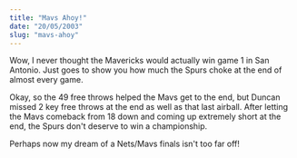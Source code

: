 ```yaml
---
title: "Mavs Ahoy!"
date: "20/05/2003"
slug: "mavs-ahoy"
---
```


Wow, I never thought the Mavericks would actually win game 1 in San Antonio. Just goes to show you how much the Spurs choke at the end of almost every game.

Okay, so the 49 free throws helped the Mavs get to the end, but Duncan missed 2 key free throws at the end as well as that last airball. After letting the Mavs comeback from 18 down and coming up extremely short at the end, the Spurs don't deserve to win a championship.

Perhaps now my dream of a Nets/Mavs finals isn't too far off!